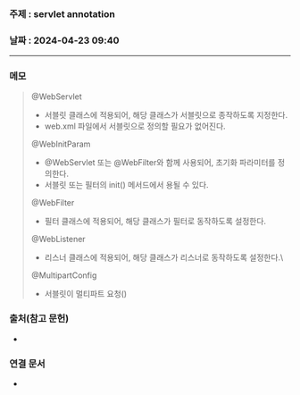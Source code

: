 ### 주제 : servlet annotation

### 날짜 : 2024-04-23 09:40
----
### 메모
> @WebServlet
> 	- 서블릿 클래스에 적용되어, 해당 클래스가 서블릿으로 종작하도록 지정한다.
> 	- web.xml 파일에서 서블릿으로 정의할 필요가 없어진다.
> 
> @WebInitParam
> 	- @WebServlet 또는 @WebFilter와 함께 사용되어, 초기화 파라미터를 정의한다.
> 	- 서블릿 또는 필터의 init() 메서드에서 용될 수 있다.
> 
> @WebFilter
> 	- 필터 클래스에 적용되어, 해당 클래스가 필터로 동작하도록 설정한다.
> 
> @WebListener
> 	- 리스너 클래스에 적용되어, 해당 클래스가 리스너로 동작하도록 설정한다.\
> 
> @MultipartConfig
> 	- 서블릿이 멀티파트 요청()

### 출처(참고 문헌)
-

### 연결 문서
-
